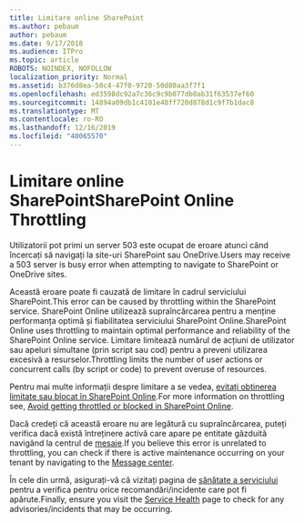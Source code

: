 ```yaml
---
title: Limitare online SharePoint
ms.author: pebaum
author: pebaum
ms.date: 9/17/2018
ms.audience: ITPro
ms.topic: article
ROBOTS: NOINDEX, NOFOLLOW
localization_priority: Normal
ms.assetid: b376d8ea-50c4-47f0-9720-50d80aa3f7f1
ms.openlocfilehash: ed3598dc92a7c36c9c9b077db0ab31f63537ef60
ms.sourcegitcommit: 14894a09db1c4101e48ff720d878d1c9f7b1dac8
ms.translationtype: MT
ms.contentlocale: ro-RO
ms.lasthandoff: 12/16/2019
ms.locfileid: "40065570"
---
```

# <a name="sharepoint-online-throttling"></a><span data-ttu-id="52323-102">Limitare online SharePoint</span><span class="sxs-lookup"><span data-stu-id="52323-102">SharePoint Online Throttling</span></span>

<span data-ttu-id="52323-103">Utilizatorii pot primi un server 503 este ocupat de eroare atunci când încercați să navigați la site-uri SharePoint sau OneDrive.</span><span class="sxs-lookup"><span data-stu-id="52323-103">Users may receive a 503 server is busy error when attempting to navigate to SharePoint or OneDrive sites.</span></span> 

<span data-ttu-id="52323-104">Această eroare poate fi cauzată de limitare în cadrul serviciului SharePoint.</span><span class="sxs-lookup"><span data-stu-id="52323-104">This error can be caused by throttling within the SharePoint service.</span></span> <span data-ttu-id="52323-105">SharePoint Online utilizează supraîncărcarea pentru a menține performanța optimă și fiabilitatea serviciului SharePoint Online.</span><span class="sxs-lookup"><span data-stu-id="52323-105">SharePoint Online uses throttling to maintain optimal performance and reliability of the SharePoint Online service.</span></span> <span data-ttu-id="52323-106">Limitare limitează numărul de acțiuni de utilizator sau apeluri simultane (prin script sau cod) pentru a preveni utilizarea excesivă a resurselor.</span><span class="sxs-lookup"><span data-stu-id="52323-106">Throttling limits the number of user actions or concurrent calls (by script or code) to prevent overuse of resources.</span></span> 

<span data-ttu-id="52323-107">Pentru mai multe informații despre limitare a se vedea, [evitați obtinerea limitate sau blocat în SharePoint Online](https://docs.microsoft.com/sharepoint/dev/general-development/how-to-avoid-getting-throttled-or-blocked-in-sharepoint-online).</span><span class="sxs-lookup"><span data-stu-id="52323-107">For more information on throttling see, [Avoid getting throttled or blocked in SharePoint Online](https://docs.microsoft.com/sharepoint/dev/general-development/how-to-avoid-getting-throttled-or-blocked-in-sharepoint-online).</span></span>

<span data-ttu-id="52323-108">Dacă credeți că această eroare nu are legătură cu supraîncărcarea, puteți verifica dacă există întreținere activă care apare pe entitate găzduită navigând la centrul de [mesaje](https://portal.office.com/adminportal/home#/MessageCenter).</span><span class="sxs-lookup"><span data-stu-id="52323-108">If you believe this error is unrelated to throttling, you can check if there is active maintenance occurring on your tenant by navigating to the [Message center](https://portal.office.com/adminportal/home#/MessageCenter).</span></span>

 <span data-ttu-id="52323-109">În cele din urmă, asigurați-vă că vizitați pagina de [sănătate a serviciului](https://portal.office.com/adminportal/home#/servicehealth) pentru a verifica pentru orice recomandări/incidente care pot fi apărute.</span><span class="sxs-lookup"><span data-stu-id="52323-109">Finally, ensure you visit the [Service Health](https://portal.office.com/adminportal/home#/servicehealth) page to check for any advisories/incidents that may be occurring.</span></span>

